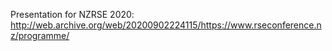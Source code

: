 Presentation for NZRSE 2020: http://web.archive.org/web/20200902224115/https://www.rseconference.nz/programme/
